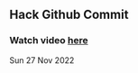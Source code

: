 
 ## Hack Github Commit 
 ### Watch video <a href="https://www.youtube.com">here</a> 
 Sun 27 Nov 2022 
